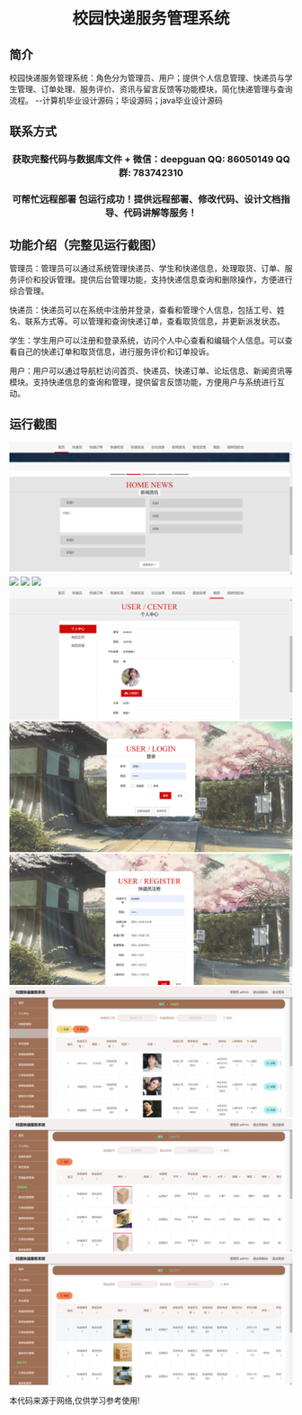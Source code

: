<p><h1 align="center">校园快递服务管理系统</h1></p>

## 简介
校园快递服务管理系统：角色分为管理员、用户；提供个人信息管理、快递员与学生管理、订单处理、服务评价、资讯与留言反馈等功能模块，简化快递管理与查询流程。    --计算机毕业设计源码；毕设源码；java毕业设计源码


## 联系方式
<p><h3 align="center">获取完整代码与数据库文件 + 微信：deepguan QQ: 86050149 QQ群: 783742310</h3></p>
<p><h3 align="center">可帮忙远程部署 包运行成功！提供远程部署、修改代码、设计文档指导、代码讲解等服务！</h3></p>

## 功能介绍（完整见运行截图）
管理员：管理员可以通过系统管理快递员、学生和快递信息，处理取货、订单、服务评价和投诉管理。提供后台管理功能，支持快递信息查询和删除操作，方便进行综合管理。

快递员：快递员可以在系统中注册并登录，查看和管理个人信息，包括工号、姓名、联系方式等。可以管理和查询快递订单，查看取货信息，并更新派发状态。

学生：学生用户可以注册和登录系统，访问个人中心查看和编辑个人信息。可以查看自己的快递订单和取货信息，进行服务评价和订单投诉。

用户：用户可以通过导航栏访问首页、快递员、快递订单、论坛信息、新闻资讯等模块。支持快递信息的查询和管理，提供留言反馈功能，方便用户与系统进行互动。


## 运行截图
![](imgs/588112-20230619224211600-944454623.png)
![](imgs/588112-20230619224218104-1198624966.png)
![](imgs/588112-20230619224227442-611158895.png)
![](imgs/588112-20230619224235975-934312172.png)
![](imgs/588112-20230619224243248-603867270.png)
![](imgs/588112-20230619224253222-177107709.png)
![](imgs/588112-20230619224303147-1415009014.png)
![](imgs/588112-20230619224307814-664231806.png)
![](imgs/588112-20230619224314463-1177161292.png)
![](imgs/588112-20230619224318394-1119913415.png)

<p>本代码来源于网络,仅供学习参考使用!</p>
